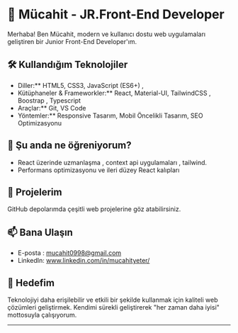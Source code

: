 # 👋 Mücahit - JR.Front-End Developer  

Merhaba! Ben Mücahit, modern ve kullanıcı dostu web uygulamaları geliştiren bir  Junior Front-End Developer'ım. 

## 🛠️ Kullandığım Teknolojiler  

- Diller:** HTML5, CSS3, JavaScript (ES6+) , 
- Kütüphaneler & Frameworkler:** React, Material-UI, TailwindCSS , Boostrap , Typescript  
- Araçlar:** Git, VS Code  
- Yöntemler:** Responsive Tasarım, Mobil Öncelikli Tasarım, SEO Optimizasyonu  

## 🌱 Şu anda ne öğreniyorum?  
- React  üzerinde uzmanlaşma , context api uygulamaları , tailwind. 
- Performans optimizasyonu ve ileri düzey React kalıpları  

## 💼 Projelerim  
GitHub depolarımda çeşitli web projelerine göz atabilirsiniz. 

## 📫 Bana Ulaşın  
- E-posta :  mucahit0998@gmail.com  
- LinkedIn:  www.linkedin.com/in/mucahityeter/
  

## 🌟 Hedefim  
Teknolojiyi daha erişilebilir ve etkili bir şekilde kullanmak için kaliteli web çözümleri geliştirmek. Kendimi sürekli geliştirerek "her zaman daha iyisi" mottosuyla çalışıyorum.  

---


